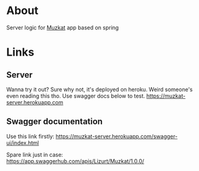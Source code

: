 # About
Server logic for [Muzkat](https://github.com/Lizurt/Muzkat) app based on spring

# Links

## Server
Wanna try it out? Sure why not, it's deployed on heroku. Weird someone's even reading this tho.
Use swagger docs below to test.
https://muzkat-server.herokuapp.com

## Swagger documentation
Use this link firstly:
https://muzkat-server.herokuapp.com/swagger-ui/index.html

Spare link just in case:
https://app.swaggerhub.com/apis/Lizurt/Muzkat/1.0.0/

